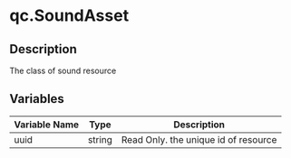 # qc.SoundAsset

## Description
The class of sound resource

## Variables
| Variable Name        | Type | Description           |
| ------------- |-------------|-------------|
| uuid | string | Read Only. the unique id of resource |
